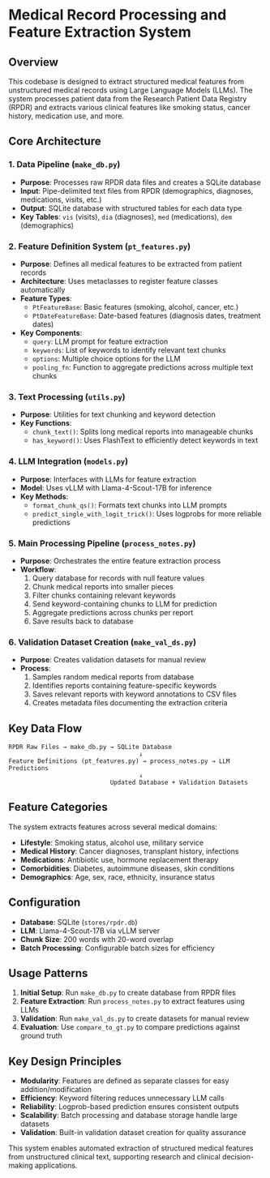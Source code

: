 # Medical Record Processing and Feature Extraction System

## Overview

This codebase is designed to extract structured medical features from unstructured medical records using Large Language Models (LLMs). The system processes patient data from the Research Patient Data Registry (RPDR) and extracts various clinical features like smoking status, cancer history, medication use, and more.

## Core Architecture

### 1. Data Pipeline (`make_db.py`)
- **Purpose**: Processes raw RPDR data files and creates a SQLite database
- **Input**: Pipe-delimited text files from RPDR (demographics, diagnoses, medications, visits, etc.)
- **Output**: SQLite database with structured tables for each data type
- **Key Tables**: `vis` (visits), `dia` (diagnoses), `med` (medications), `dem` (demographics)

### 2. Feature Definition System (`pt_features.py`)
- **Purpose**: Defines all medical features to be extracted from patient records
- **Architecture**: Uses metaclasses to register feature classes automatically
- **Feature Types**:
  - `PtFeatureBase`: Basic features (smoking, alcohol, cancer, etc.)
  - `PtDateFeatureBase`: Date-based features (diagnosis dates, treatment dates)
- **Key Components**:
  - `query`: LLM prompt for feature extraction
  - `keywords`: List of keywords to identify relevant text chunks
  - `options`: Multiple choice options for the LLM
  - `pooling_fn`: Function to aggregate predictions across multiple text chunks

### 3. Text Processing (`utils.py`)
- **Purpose**: Utilities for text chunking and keyword detection
- **Key Functions**:
  - `chunk_text()`: Splits long medical reports into manageable chunks
  - `has_keyword()`: Uses FlashText to efficiently detect keywords in text

### 4. LLM Integration (`models.py`)
- **Purpose**: Interfaces with LLMs for feature extraction
- **Model**: Uses vLLM with Llama-4-Scout-17B for inference
- **Key Methods**:
  - `format_chunk_qs()`: Formats text chunks into LLM prompts
  - `predict_single_with_logit_trick()`: Uses logprobs for more reliable predictions

### 5. Main Processing Pipeline (`process_notes.py`)
- **Purpose**: Orchestrates the entire feature extraction process
- **Workflow**:
  1. Query database for records with null feature values
  2. Chunk medical reports into smaller pieces
  3. Filter chunks containing relevant keywords
  4. Send keyword-containing chunks to LLM for prediction
  5. Aggregate predictions across chunks per report
  6. Save results back to database

### 6. Validation Dataset Creation (`make_val_ds.py`)
- **Purpose**: Creates validation datasets for manual review
- **Process**:
  1. Samples random medical reports from database
  2. Identifies reports containing feature-specific keywords
  3. Saves relevant reports with keyword annotations to CSV files
  4. Creates metadata files documenting the extraction criteria

## Key Data Flow

```
RPDR Raw Files → make_db.py → SQLite Database
                                    ↓
Feature Definitions (pt_features.py) → process_notes.py → LLM Predictions
                                    ↓
                            Updated Database + Validation Datasets
```

## Feature Categories

The system extracts features across several medical domains:

- **Lifestyle**: Smoking status, alcohol use, military service
- **Medical History**: Cancer diagnoses, transplant history, infections
- **Medications**: Antibiotic use, hormone replacement therapy
- **Comorbidities**: Diabetes, autoimmune diseases, skin conditions
- **Demographics**: Age, sex, race, ethnicity, insurance status

## Configuration

- **Database**: SQLite (`stores/rpdr.db`)
- **LLM**: Llama-4-Scout-17B via vLLM server
- **Chunk Size**: 200 words with 20-word overlap
- **Batch Processing**: Configurable batch sizes for efficiency

## Usage Patterns

1. **Initial Setup**: Run `make_db.py` to create database from RPDR files
2. **Feature Extraction**: Run `process_notes.py` to extract features using LLMs
3. **Validation**: Run `make_val_ds.py` to create datasets for manual review
4. **Evaluation**: Use `compare_to_gt.py` to compare predictions against ground truth

## Key Design Principles

- **Modularity**: Features are defined as separate classes for easy addition/modification
- **Efficiency**: Keyword filtering reduces unnecessary LLM calls
- **Reliability**: Logprob-based prediction ensures consistent outputs
- **Scalability**: Batch processing and database storage handle large datasets
- **Validation**: Built-in validation dataset creation for quality assurance

This system enables automated extraction of structured medical features from unstructured clinical text, supporting research and clinical decision-making applications. 
